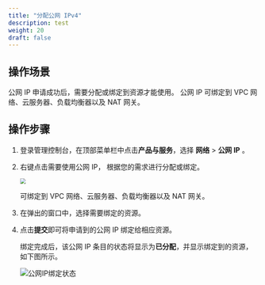 ```yaml
---
title: "分配公网 IPv4"
description: test
weight: 20
draft: false
---
```


## 操作场景
公网 IP 申请成功后，需要分配或绑定到资源才能使用。
公网 IP 可绑定到 VPC 网络、云服务器、负载均衡器以及 NAT 网关。

## 操作步骤
1. 登录管理控制台，在顶部菜单栏中点击**产品与服务**，选择 **网络** > **公网 IP** 。

2. 右键点击需要使用公网 IP， 根据您的需求进行分配或绑定。

   <img src="../../../_images/assign_eip.png"  style="zoom:70%;" />
   
   可绑定到 VPC 网络、云服务器、负载均衡器以及 NAT 网关。

3. 在弹出的窗口中，选择需要绑定的资源。

2. 点击**提交**即可将申请到的公网 IP 绑定给相应资源。

   绑定完成后，该公网 IP 条目的状态将显示为**已分配**，并显示绑定到的资源，如下图所示。

   ![公网IP绑定状态](../../../_images/already_eip_for_user.png)


